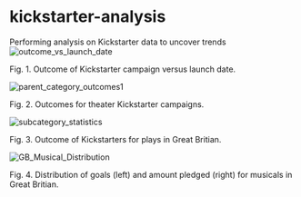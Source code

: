 # kickstarter-analysis
Performing analysis on Kickstarter data to uncover trends
![outcome_vs_launch_date](https://user-images.githubusercontent.com/98781992/174171521-0a3ef9e8-73ca-43d6-8ba5-afb1a7772f78.png)

Fig. 1. Outcome of Kickstarter campaign versus launch date.



![parent_category_outcomes1](https://user-images.githubusercontent.com/98781992/174171525-7d57496f-bf92-4bd8-8f50-ccabed856be3.png)

Fig. 2. Outcomes for theater Kickstarter campaigns.



![subcategory_statistics](https://user-images.githubusercontent.com/98781992/174171551-32fdaeeb-619d-4c9b-9585-d8995e14ed34.png)

Fig. 3. Outcome of Kickstarters for plays in Great Britian.



![GB_Musical_Distribution](https://user-images.githubusercontent.com/98781992/174171569-d15e19dc-6744-4765-bdd5-f84898c7bc6f.png)

Fig. 4. Distribution of goals (left) and amount pledged (right) for musicals in Great Britian. 
